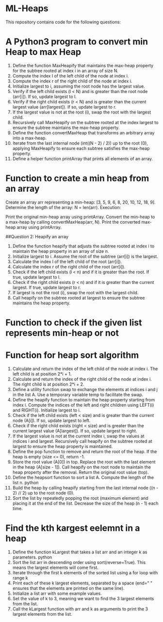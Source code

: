 # ML-Heaps
This repository contains code for the following questions:


 
# A Python3 program to convert min Heap to max Heap

1. Define the function MaxHeapify that maintains the max-heap property for the subtree rooted at index i in an array of size N.
2. Compute the index l of the left child of the node at index i.
3. Compute the index r of the right child of the node at index i.
4. Initialize largest to i, assuming the root node has the largest value.
5.  Verify if the left child exists (l < N) and is greater than the root node (arr[i]). If so, update largest to l.
6. Verify if the right child exists (r < N) and is greater than the current largest value (arr[largest]). If so, update largest to r.
7. If the largest value is not at the root (i), swap the root with the largest child.
8. Recursively call MaxHeapify on the subtree rooted at the index largest to ensure the subtree maintains the max-heap property.
9. Define the function convertMaxHeap that transforms an arbitrary array into a max-heap.
10. Iterate from the last internal node (int((N - 2) / 2)) up to the root (0), applying MaxHeapify to ensure each subtree satisfies the max-heap property.
11. Define a helper function printArray that prints all elements of an array.

# Function to create a min heap from an array
Create an array arr representing a min-heap: [3, 5, 9, 6, 8, 20, 10, 12, 18, 9].
Determine the length of the array: N = len(arr).
Execution:

Print the original min-heap array using printArray.
Convert the min-heap to a max-heap by calling convertMaxHeap(arr, N).
Print the converted max-heap array using printArray.

##Question 2: Heapify an array
1. Define the function heapify that adjusts the subtree rooted at index i to maintain the heap property in an array of size n.
2. Initialize largest to i. Assume the root of the subtree (arr[i]) is the largest.
3. Calculate the index l of the left child of the root (arr[i]).
4. Calculate the index r of the right child of the root (arr[i]).
5. Check if the left child exists (l < n) and if it is greater than the root. If true, update largest to l.
6. Check if the right child exists (r < n) and if it is greater than the current largest. If true, update largest to r.
7. If largest is not the root (i), swap the root with the largest child.
8. Call heapify on the subtree rooted at largest to ensure the subtree maintains the heap property.

# Function to check if the given list represents min-heap or not

# Function for heap sort algorithm
1. Calculate and return the index of the left child of the node at index i. The left child is at position 2*i + 1.
2. Calculate and return the index of the right child of the node at index i. The right child is at position 2*i + 2.
3. Define a utility function swap to exchange the elements at indices i and j in the list A. Use a temporary variable temp to facilitate the swap.
4. Define the heapify function to maintain the heap property starting from index i.
Compute the indices of the left and right children using LEFT(i) and RIGHT(i).
Initialize largest to i.
5. Check if the left child exists (left < size) and is greater than the current node (A[i]). If so, update largest to left.
6. Check if the right child exists (right < size) and is greater than the current largest value (A[largest]). If so, update largest to right.
7. If the largest value is not at the current index i, swap the values at indices i and largest.
Recursively call heapify on the subtree rooted at largest to ensure the heap property is maintained.
8. Define the pop function to remove and return the root of the heap. If the heap is empty (size <= 0), return -1.
9. Store the root value (A[0]) in top.
Replace the root with the last element in the heap (A[size - 1]).
Call heapify on the root node to maintain the heap property after the removal.
Return the original root value (top).
10. Define the heapsort function to sort a list A. Compute the length of the list n.
python
11. Build the heap by calling heapify starting from the last internal node ((n - 2) // 2) up to the root node (0).
12. Sort the list by repeatedly popping the root (maximum element) and placing it at the end of the list. Decrease the size of the heap (n - 1) each time.

# Find the kth kargest eelemnt in a heap
1. Define the function kLargest that takes a list arr and an integer k as parameters.
python
2. Sort the list arr in descending order using sort(reverse=True). This means the largest elements will come first.
3. Iterate through the first k elements of the sorted list using a for loop with range k
4. Print each of these k largest elements, separated by a space (end=" " ensures that the elements are printed on the same line).
5. Initialize a list arr with some example values.
6. Set the value of k to 3, meaning we want to find the 3 largest elements from the list.
7. Call the kLargest function with arr and k as arguments to print the 3 largest elements from the list.

